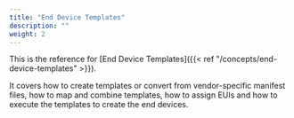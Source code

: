 ```yaml
---
title: "End Device Templates"
description: ""
weight: 2
---
```


This is the reference for [End Device Templates]({{< ref "/concepts/end-device-templates" >}}).

It covers how to create templates or convert from vendor-specific manifest files, how to map and combine templates, how to assign EUIs and how to execute the templates to create the end devices.
